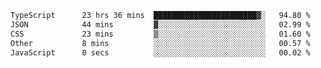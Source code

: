 <!--START_SECTION:waka-->

```txt
TypeScript      23 hrs 36 mins  ███████████████████████▓░   94.80 %
JSON            44 mins         ▓░░░░░░░░░░░░░░░░░░░░░░░░   02.99 %
CSS             23 mins         ▒░░░░░░░░░░░░░░░░░░░░░░░░   01.60 %
Other           8 mins          ░░░░░░░░░░░░░░░░░░░░░░░░░   00.57 %
JavaScript      0 secs          ░░░░░░░░░░░░░░░░░░░░░░░░░   00.02 %
```

<!--END_SECTION:waka-->
